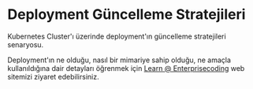 # Deployment Güncelleme Stratejileri
Kubernetes Cluster'ı üzerinde deployment'ın güncelleme stratejileri senaryosu.

Deployment'ın ne olduğu, nasıl bir mimariye sahip olduğu, ne amaçla kullanıldığına dair detayları öğrenmek için [Learn @ Enterprisecoding](http://learn.enterprisecoding.com/) web sitemizi ziyaret edebilirsiniz.